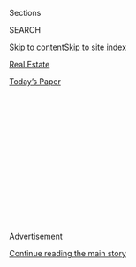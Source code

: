 <div id="app">

<div>

<div>

<div>

<div class="NYTAppHideMasthead css-1q2w90k e1suatyy0">

<div class="section css-ui9rw0 e1suatyy2">

<div class="css-eph4ug er09x8g0">

<div class="css-6n7j50">

</div>

<span class="css-1dv1kvn">Sections</span>

<div class="css-10488qs">

<span class="css-1dv1kvn">SEARCH</span>

</div>

[Skip to content](#site-content)[Skip to site index](#site-index)

</div>

<div id="masthead-section-label" class="css-1wr3we4 eaxe0e00">

[Real
Estate](https://www.nytimes3xbfgragh.onion/section/realestate)

</div>

<div class="css-10698na e1huz5gh0">

</div>

</div>

<div id="masthead-bar-one" class="section hasLinks css-15hmgas e1csuq9d3">

<div class="css-uqyvli e1csuq9d0">

</div>

<div class="css-1uqjmks e1csuq9d1">

</div>

<div class="css-9e9ivx">

[](https://myaccount.nytimes3xbfgragh.onion/auth/login?response_type=cookie&client_id=vi)

</div>

<div class="css-1bvtpon e1csuq9d2">

[Today’s
Paper](https://www.nytimes3xbfgragh.onion/section/todayspaper)

</div>

</div>

</div>

</div>

<div data-aria-hidden="false">

<div id="site-content" data-role="main">

<div>

<div class="css-1aor85t" style="opacity:0.000000001;z-index:-1;visibility:hidden">

<div class="css-1hqnpie">

<div class="css-epjblv">

<span class="css-17xtcya">[Real
Estate](/section/realestate)</span><span class="css-x15j1o">|</span><span class="css-fwqvlz">Harris
Faulkner, Working From Home in Shades of
Blue</span>

</div>

<div class="css-k008qs">

<div class="css-1iwv8en">

<span class="css-18z7m18"></span>

<div>

</div>

</div>

<span class="css-1n6z4y">https://nyti.ms/31mowku</span>

<div class="css-1705lsu">

<div class="css-4xjgmj">

<div class="css-4skfbu" data-role="toolbar" data-aria-label="Social Media Share buttons, Save button, and Comments Panel with current comment count" data-testid="share-tools">

  - 
  - 
  - 
  - 
    
    <div class="css-6n7j50">
    
    </div>

  - 
  - 

</div>

</div>

</div>

</div>

</div>

</div>

<div id="NYT_TOP_BANNER_REGION" class="css-13pd83m">

</div>

<div id="top-wrapper" class="css-1sy8kpn">

<div id="top-slug" class="css-l9onyx">

Advertisement

</div>

[Continue reading the main
story](#after-top)

<div class="ad top-wrapper" style="text-align:center;height:100%;display:block;min-height:250px">

<div id="top" class="place-ad" data-position="top" data-size-key="top">

</div>

</div>

<div id="after-top">

</div>

</div>

<div>

<div id="sponsor-wrapper" class="css-1hyfx7x">

<div id="sponsor-slug" class="css-19vbshk">

Supported by

</div>

[Continue reading the main
story](#after-sponsor)

<div id="sponsor" class="ad sponsor-wrapper" style="text-align:center;height:100%;display:block">

</div>

<div id="after-sponsor">

</div>

</div>

<div class="css-186x18t">

What I Love

</div>

<div class="css-1vkm6nb ehdk2mb0">

# Harris Faulkner, Working From Home in Shades of Blue

</div>

The Fox News anchor’s mother gave her some decorating advice: ‘Just make
it beautiful.’ And she’s been
trying.

<div class="sizeLarge layoutHorizontal css-134dzg0 ejvbdkh1">

[](https://www.nytimes3xbfgragh.onion/slideshow/2020/08/04/realestate/things-dont-have-to-be-matchy-matchy-and-other-design-tips-from-harris-faulkners-mom.html)

<div class="css-5nx6oe">

## ‘Things Don’t Have to Be Matchy-Matchy’ and Other Design Tips From Harris Faulkner’s Mom

<div class="css-1xhl2m">

12 Photos

View Slide Show
<span class="css-t4350i">›</span>

</div>

</div>

<div class="css-79elbk">

<div class="css-hyytny">

</div>

![](https://static01.graylady3jvrrxbe.onion/images/2020/08/09/realestate/04WHATILOVE-FAULKNER-slide-S4NT/04WHATILOVE-FAULKNER-slide-S4NT-articleLarge.jpg?quality=75&auto=webp&disable=upscale)

</div>

<div class="css-17ai7jg e15qwgfe0">

<span class="css-16f3y1r e13ogyst0">Stefano Ukmar for The New York
Times</span>

</div>

</div>

<div class="css-18e8msd">

<div class="css-vp77d3 epjyd6m0">

<div class="css-1baulvz">

By <span class="css-1baulvz last-byline" itemprop="name">Joanne
Kaufman</span>

</div>

</div>

  - Aug. 4,
    2020

  - 
    
    <div class="css-4xjgmj">
    
    <div class="css-d8bdto" data-role="toolbar" data-aria-label="Social Media Share buttons, Save button, and Comments Panel with current comment count" data-testid="share-tools">
    
      - 
      - 
      - 
      - 
        
        <div class="css-6n7j50">
        
        </div>
    
      - 
      - 
    
    </div>
    
    </div>

</div>

</div>

<div class="section meteredContent css-1r7ky0e" name="articleBody" itemprop="articleBody">

<div class="css-1fanzo5 StoryBodyCompanionColumn">

<div class="css-53u6y8">

When Harris Faulkner stands on the roof deck of her family’s townhouse
in Edgewater, N.J., she has a fine view of the Hudson River agleam in
the sun, the George Washington Bridge off to the left and the ferry as
it pulls away from the terminal and heads for the Far West Side of
Manhattan.

In the days before the pandemic, Ms. Faulkner, 54, routinely took that
ferry to her anchor job at the Fox News Channel.

Since spring, however, she has been working from a home studio, an
interloper in the man cave of her husband, Tony Berlin, for the
broadcasts of her back-to-back weekday news and discussion programs,
“Outnumbered” and “Outnumbered Overtime.”

Nearly five years ago, Ms. Faulkner and Mr. Berlin, the owner of a media
relations company, decided they were outgrowing the townhouse they
shared with their daughters, Bella, now 13, and Danika, 11.

</div>

</div>

<div class="css-1fanzo5 StoryBodyCompanionColumn">

<div class="css-53u6y8">

“I was out walking the neighborhood, and I looked down the street we
live on now, and I thought, ‘Wow, it looks like they’re building
something down there,’” Ms. Faulkner said. “And I thought, ‘Wow, I have
to keep my eye on that.’”

</div>

</div>

<div class="css-79elbk" data-testid="photoviewer-wrapper">

<div class="css-z3e15g" data-testid="photoviewer-wrapper-hidden">

</div>

<div class="css-1a48zt4 ehw59r15" data-testid="photoviewer-children">

![<span class="css-16f3y1r e13ogyst0" data-aria-hidden="true">Ms.
Faulkner cherishes the red chest that stores the many recipes of her
mother, Shirley Harris, who died almost four years ago. “My mother used
to tell me that my taste — how did she put it? — she said it didn’t have
texture. She told me I had a very flat-page way of
decorating.”</span><span class="css-cnj6d5 e1z0qqy90" itemprop="copyrightHolder"><span class="css-1ly73wi e1tej78p0">Credit...</span><span>Stefano
Ukmar for The New York
Times</span></span>](https://static01.graylady3jvrrxbe.onion/images/2020/08/09/realestate/04WHATILOVE-FAULKNER-slide-NHMN/04WHATILOVE-FAULKNER-slide-NHMN-articleLarge.jpg?quality=75&auto=webp&disable=upscale)

</div>

</div>

<div class="css-1fanzo5 StoryBodyCompanionColumn">

<div class="css-53u6y8">

A few weeks later, she took a second reconnaissance stroll, this time
with Mr. Berlin, and by chance, the couple ran into the developer who
was visiting the construction site. They expressed their strong interest
in the property, and because they got in on the ground floor, were able
to add custom features — among them, a garage for each of them and
dark-gray ash wood flooring on the stairs.

“The builder showed me a little sketch of the kitchen, and I said, ‘But
there’s no laundry right there. And what about a pantry?’ And the
builder looked at my husband,” Ms. Faulkner recalled. “Then I said,
‘There isn’t enough counter space,’ and I sketched out a 12-foot-long
island.”

Once again, the builder shot Mr. Berlin a look that translated roughly
to “She does realize she doesn’t own this house yet, right?”

</div>

</div>

<div class="css-1fanzo5 StoryBodyCompanionColumn">

<div class="css-53u6y8">

-----

-----

## Harris Faulkner, 54

**Occupation:** Television journalist

**Getting in shape:** “I’m glad we have the type of house we do, with a
lot of open square and rectangular rooms. I’ve lived in some beautiful
vintage houses with archways and weird angles, where you have to put a
chair in a certain place and you can’t move it, because it won’t fit
anywhere else.”

-----

“I wanted to catch things very early,” Ms. Faulkner said defensively.
“Because, obviously, I had a plan. And you know: He built the island
exactly the way I wanted.”

Partly because of its proximity to the water, partly because of the
expansive deck, the anchor mat outside the front door, the light, airy
rooms and the starring role played by the color blue, Ms. Faulkner’s
home feels more beach house than townhouse.

</div>

</div>

<div class="css-1fanzo5 StoryBodyCompanionColumn">

<div class="css-53u6y8">

Mr. Berlin, she said, was most assuredly not on the decorating committee
when the family moved in four years ago. She handled the job herself,
inspired by her mother, Shirley Harris, an Army wife who had a keen
sense of style joined with an ability to inject warmth and character
into the most featureless military housing. (Ms. Faulkner’s father, Bob
Harris, known simply as Harris during his years in the service, was also
a source of inspiration. Daughter wanted to be like dad, and persuaded
her parents to change her first name to “Harris.” She took the last name
of a distant family member so as not to be Harris
Harris.)

</div>

</div>

<div class="css-79elbk" data-testid="photoviewer-wrapper">

<div class="css-z3e15g" data-testid="photoviewer-wrapper-hidden">

</div>

<div class="css-1a48zt4 ehw59r15" data-testid="photoviewer-children">

<div class="css-1xdhyk6 erfvjey0">

<span class="css-1ly73wi e1tej78p0">Image</span>

<div class="css-zjzyr8">

<div data-testid="lazyimage-container" style="height:257.77777777777777px">

</div>

</div>

</div>

<span class="css-16f3y1r e13ogyst0" data-aria-hidden="true">Ms. Faulkner
wanted lots of counter space. She sketched out what she had in mind — a
12-foot-long island — for the
developer.</span><span class="css-cnj6d5 e1z0qqy90" itemprop="copyrightHolder"><span class="css-1ly73wi e1tej78p0">Credit...</span><span>Stefano
Ukmar for The New York Times</span></span>

</div>

</div>

<div class="css-1fanzo5 StoryBodyCompanionColumn">

<div class="css-53u6y8">

“My mom’s big thing was that the kitchen is not only where everyone
comes, but where everyone should *want* to come, so there should always
be a treaty-treat out,” Ms. Faulkner said of Mrs. Harris, who died in
late November of 2016 and never got to see the house. “Her whole thing
was that you should have a clear counter space to leave out snacks.”

Thus, the marble-topped island that was hastily drawn for the property
developer.

Let’s just say that mother gave daughter her marching orders. “Blue is
important to me, so what my mom would say is, ‘Then let me see blue
everyplace you go in the house — but in different textures, and don’t
make it obvious,’” Ms. Faulkner said.

She pointed, first, to the tufted navy-blue velvet sofa in the family
room, just off the kitchen, with the blue theme picked up on accent
pillows in the living room. Blue is also represented in the pattern of
the cushions on the chairs around the dining table and in a custom-made
abstract painting.

A plant on a shelf in the living room nestles in an azure pot. Nearby is
a photo of a beach Ms. Faulkner and Mr. Berlin hiked on the big island
of Hawaii; an expanse of royal-blue water features prominently.
(Admittedly, it’s pure coincidence that the mats on the living room
floor, an accommodation to the resident gymnasts, Danika and Bella, are
also blue.)

“My mother used to tell me that my taste — how did she put it? — she
said it didn’t have texture,” Ms. Faulkner said. “She told me I had a
very flat-page way of decorating. She used to say, ‘Let’s make life more
beautiful. Just make it beautiful.’”

Message received, Mom. On a wall in the dining room hangs an artwork
made from trash, a work by women living in a village outside of Cape
Town. During a trip to Amsterdam several years ago, Ms. Faulkner, a
self-described bovine lover, had a ceramic cow made in her favorite
colors — blue included, of course. It stands on the white acrylic buffet
in the dining room next to a multicolored string bowl made by Danika for
a fund-raiser to feed the hungry in Hoboken, N.J.

</div>

</div>

<div class="css-1fanzo5 StoryBodyCompanionColumn">

<div class="css-53u6y8">

“My mother challenged me,” Ms. Faulkner said. “She said, ‘Let your life
experience help you decorate, and be part of the texture. Things don’t
have to be matchy-matchy, and they don’t have to have meaning to anyone
but you.’”

</div>

</div>

<div class="css-79elbk" data-testid="photoviewer-wrapper">

<div class="css-z3e15g" data-testid="photoviewer-wrapper-hidden">

</div>

<div class="css-1a48zt4 ehw59r15" data-testid="photoviewer-children">

<div class="css-1xdhyk6 erfvjey0">

<span class="css-1ly73wi e1tej78p0">Image</span>

<div class="css-zjzyr8">

<div data-testid="lazyimage-container" style="height:580px">

</div>

</div>

</div>

<span class="css-16f3y1r e13ogyst0" data-aria-hidden="true">“The red
chest sat in my parents’ dining room for years and years. I’m grateful
to have it,” she said, recalling that her mother “used to say, ‘Let’s
make life more beautiful. Just make it
beautiful.’”</span><span class="css-cnj6d5 e1z0qqy90" itemprop="copyrightHolder"><span class="css-1ly73wi e1tej78p0">Credit...</span><span>Stefano
Ukmar for The New York Times</span></span>

</div>

</div>

<div class="css-1fanzo5 StoryBodyCompanionColumn">

<div class="css-53u6y8">

In fact, the pieces that seem to have the greatest meaning to Ms.
Faulkner are those that once belonged to Mrs. Harris: the blue-gray
china stored in a glass-fronted cabinet in the dining room; the doll
collection; a crystal dog; an elaborate wooden birdhouse (“She loved
birdhouses and bird cages because they were emblems of hope,” Ms.
Faulkner said); a red Asian-style chest that holds hundreds of recipes
written out in Mrs. Harris’s meticulous cursive.

“You can see the markings on the chest. It has made a lot of moves, and
I’m so grateful that I’ve got it here now,” Ms. Faulkner said.

“My mother would tell me, ‘If there’s something you want when I’m gone,
let me know and you can have it,’” she continued. “And I would say,
‘Mom, that’s a terrible thing to say\!’ And she said, ‘Well, you won’t
feel that way when I’m gone, because your house is going to look
better.’”

For weekly email updates on residential real estate news, [sign up
here](http://www.nytimes3xbfgragh.onion/newsletters/realestate/). Follow
us on Twitter: [@nytrealestate](https://twitter.com/nytrealestate).

</div>

</div>

</div>

<div>

</div>

<div>

</div>

<div>

</div>

<div>

<div id="bottom-wrapper" class="css-1ede5it">

<div id="bottom-slug" class="css-l9onyx">

Advertisement

</div>

[Continue reading the main
story](#after-bottom)

<div id="bottom" class="ad bottom-wrapper" style="text-align:center;height:100%;display:block;min-height:90px">

</div>

<div id="after-bottom">

</div>

</div>

</div>

</div>

</div>

## Site Index

<div>

</div>

## Site Information Navigation

  - [© <span>2020</span> <span>The New York Times
    Company</span>](https://help.nytimes3xbfgragh.onion/hc/en-us/articles/115014792127-Copyright-notice)

<!-- end list -->

  - [NYTCo](https://www.nytco.com/)
  - [Contact
    Us](https://help.nytimes3xbfgragh.onion/hc/en-us/articles/115015385887-Contact-Us)
  - [Work with us](https://www.nytco.com/careers/)
  - [Advertise](https://nytmediakit.com/)
  - [T Brand Studio](http://www.tbrandstudio.com/)
  - [Your Ad
    Choices](https://www.nytimes3xbfgragh.onion/privacy/cookie-policy#how-do-i-manage-trackers)
  - [Privacy](https://www.nytimes3xbfgragh.onion/privacy)
  - [Terms of
    Service](https://help.nytimes3xbfgragh.onion/hc/en-us/articles/115014893428-Terms-of-service)
  - [Terms of
    Sale](https://help.nytimes3xbfgragh.onion/hc/en-us/articles/115014893968-Terms-of-sale)
  - [Site
    Map](https://spiderbites.nytimes3xbfgragh.onion)
  - [Help](https://help.nytimes3xbfgragh.onion/hc/en-us)
  - [Subscriptions](https://www.nytimes3xbfgragh.onion/subscription?campaignId=37WXW)

</div>

</div>

</div>

</div>
